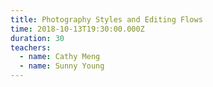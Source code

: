 ```yaml
---
title: Photography Styles and Editing Flows
time: 2018-10-13T19:30:00.000Z
duration: 30
teachers:
  - name: Cathy Meng
  - name: Sunny Young
---
```

